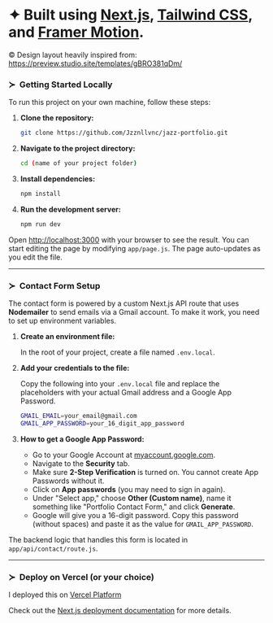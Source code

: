 # ✦ Built using [Next.js](https://nextjs.org), [Tailwind CSS](https://tailwindcss.com/), and [Framer Motion](https://motion.dev/).

© Design layout heavily inspired from: https://preview.studio.site/templates/gBRO381qDm/

### ≻ &nbsp;Getting Started Locally

To run this project on your own machine, follow these steps:

1. **Clone the repository:**

    ```bash
    git clone https://github.com/Jzznllvnc/jazz-portfolio.git
    ```

2. **Navigate to the project directory:**

    ```bash
    cd (name of your project folder)
    ```

3. **Install dependencies:**

    ```bash
    npm install
    ```

4. **Run the development server:**

    ```bash
    npm run dev
    ```

Open [http://localhost:3000](http://localhost:3000) with your browser to see the result.
You can start editing the page by modifying `app/page.js`. The page auto-updates as you edit the file.

---

### ≻ &nbsp;Contact Form Setup

The contact form is powered by a custom Next.js API route that uses **Nodemailer** to send emails via a Gmail account. To make it work, you need to set up environment variables.

1.  **Create an environment file:**

    In the root of your project, create a file named `.env.local`.

2.  **Add your credentials to the file:**

    Copy the following into your `.env.local` file and replace the placeholders with your actual Gmail address and a Google App Password.

    ```bash
    GMAIL_EMAIL=your_email@gmail.com
    GMAIL_APP_PASSWORD=your_16_digit_app_password
    ```

3.  **How to get a Google App Password:**

    * Go to your Google Account at [myaccount.google.com](https://myaccount.google.com).
    * Navigate to the **Security** tab.
    * Make sure **2-Step Verification** is turned on. You cannot create App Passwords without it.
    * Click on **App passwords** (you may need to sign in again).
    * Under "Select app," choose **Other (Custom name)**, name it something like "Portfolio Contact Form," and click **Generate**.
    * Google will give you a 16-digit password. Copy this password (without spaces) and paste it as the value for `GMAIL_APP_PASSWORD`.

The backend logic that handles this form is located in `app/api/contact/route.js`.

---

### ≻ &nbsp;Deploy on Vercel (or your choice)

I deployed this on [Vercel Platform](https://vercel.com/new?utm_medium=default-template&filter=next.js&utm_source=create-next-app&utm_campaign=create-next-app-readme)

Check out the [Next.js deployment documentation](https://nextjs.org/docs/app/building-your-application/deploying) for more details.
